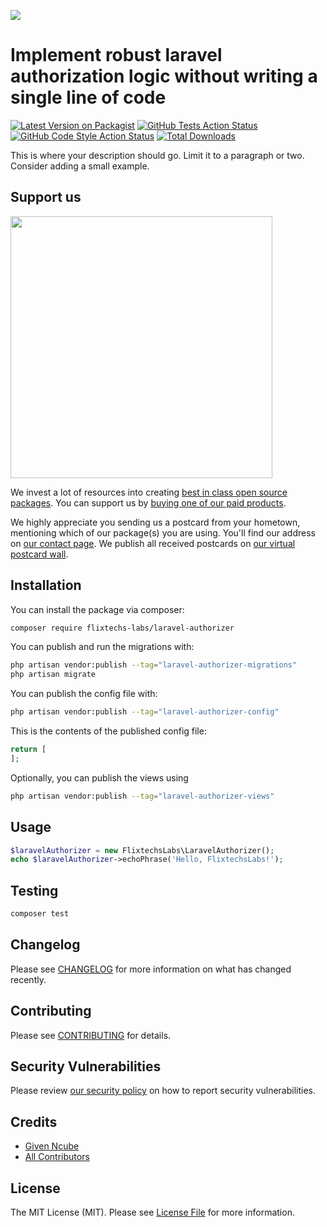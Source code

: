
[<img src="https://github-ads.s3.eu-central-1.amazonaws.com/support-ukraine.svg?t=1" />](https://supportukrainenow.org)

# Implement robust laravel authorization logic without writing a single line of code

[![Latest Version on Packagist](https://img.shields.io/packagist/v/flixtechs-labs/laravel-authorizer.svg?style=flat-square)](https://packagist.org/packages/flixtechs-labs/laravel-authorizer)
[![GitHub Tests Action Status](https://img.shields.io/github/workflow/status/flixtechs-labs/laravel-authorizer/run-tests?label=tests)](https://github.com/flixtechs-labs/laravel-authorizer/actions?query=workflow%3Arun-tests+branch%3Amain)
[![GitHub Code Style Action Status](https://img.shields.io/github/workflow/status/flixtechs-labs/laravel-authorizer/Fix%20PHP%20code%20style%20issues?label=code%20style)](https://github.com/flixtechs-labs/laravel-authorizer/actions?query=workflow%3A"Fix+PHP+code+style+issues"+branch%3Amain)
[![Total Downloads](https://img.shields.io/packagist/dt/flixtechs-labs/laravel-authorizer.svg?style=flat-square)](https://packagist.org/packages/flixtechs-labs/laravel-authorizer)

This is where your description should go. Limit it to a paragraph or two. Consider adding a small example.

## Support us

[<img src="https://github-ads.s3.eu-central-1.amazonaws.com/laravel-authorizer.jpg?t=1" width="419px" />](https://spatie.be/github-ad-click/laravel-authorizer)

We invest a lot of resources into creating [best in class open source packages](https://spatie.be/open-source). You can support us by [buying one of our paid products](https://spatie.be/open-source/support-us).

We highly appreciate you sending us a postcard from your hometown, mentioning which of our package(s) you are using. You'll find our address on [our contact page](https://spatie.be/about-us). We publish all received postcards on [our virtual postcard wall](https://spatie.be/open-source/postcards).

## Installation

You can install the package via composer:

```bash
composer require flixtechs-labs/laravel-authorizer
```

You can publish and run the migrations with:

```bash
php artisan vendor:publish --tag="laravel-authorizer-migrations"
php artisan migrate
```

You can publish the config file with:

```bash
php artisan vendor:publish --tag="laravel-authorizer-config"
```

This is the contents of the published config file:

```php
return [
];
```

Optionally, you can publish the views using

```bash
php artisan vendor:publish --tag="laravel-authorizer-views"
```

## Usage

```php
$laravelAuthorizer = new FlixtechsLabs\LaravelAuthorizer();
echo $laravelAuthorizer->echoPhrase('Hello, FlixtechsLabs!');
```

## Testing

```bash
composer test
```

## Changelog

Please see [CHANGELOG](CHANGELOG.md) for more information on what has changed recently.

## Contributing

Please see [CONTRIBUTING](CONTRIBUTING.md) for details.

## Security Vulnerabilities

Please review [our security policy](../../security/policy) on how to report security vulnerabilities.

## Credits

- [Given Ncube](https://github.com/flixtechs-labs)
- [All Contributors](../../contributors)

## License

The MIT License (MIT). Please see [License File](LICENSE.md) for more information.

